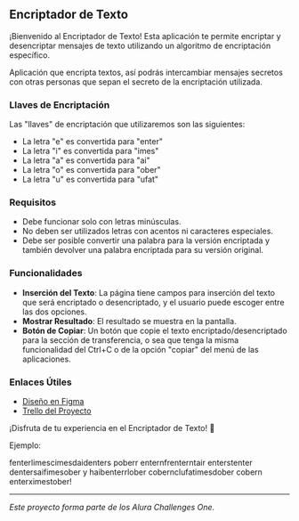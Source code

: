 ## Encriptador de Texto

¡Bienvenido al Encriptador de Texto! Esta aplicación te permite encriptar y desencriptar mensajes de texto utilizando un algoritmo de encriptación específico.

Aplicación que encripta textos, así podrás intercambiar mensajes secretos con otras personas que sepan el secreto de la encriptación utilizada.

### Llaves de Encriptación

Las "llaves" de encriptación que utilizaremos son las siguientes:

- La letra "e" es convertida para "enter"
- La letra "i" es convertida para "imes"
- La letra "a" es convertida para "ai"
- La letra "o" es convertida para "ober"
- La letra "u" es convertida para "ufat"

### Requisitos

- Debe funcionar solo con letras minúsculas.
- No deben ser utilizados letras con acentos ni caracteres especiales.
- Debe ser posible convertir una palabra para la versión encriptada y también devolver una palabra encriptada para su versión original.

### Funcionalidades

- **Inserción del Texto**: La página tiene campos para inserción del texto que será encriptado o desencriptado, y el usuario puede escoger entre las dos opciones.
- **Mostrar Resultado**: El resultado se muestra en la pantalla.
- **Botón de Copiar**: Un botón que copie el texto encriptado/desencriptado para la sección de transferencia, o sea que tenga la misma funcionalidad del Ctrl+C o de la opción "copiar" del menú de las aplicaciones.

### Enlaces Útiles

- [Diseño en Figma](https://www.figma.com/file/PeONB291Pz4STfg0mwm5ph/Alura-Challenge---Desaf%C3%ADo-1---L%C3%B3gica-(Copy)?type=design&node-id=0%3A1&mode=design&t=mZF4wDlAyBoB926G-1)
- [Trello del Proyecto](https://trello.com/b/WTdfcewC/encriptador-de-texto-alura-challenges-one)

¡Disfruta de tu experiencia en el Encriptador de Texto! 🚀

Ejemplo:

fenterlimescimesdaidenters poberr enternfrenterntair enterstenter dentersaifimesober y haibenterrlober cobernclufatimesdober cobern enterximestober!

---

*Este proyecto forma parte de los Alura Challenges One.*

